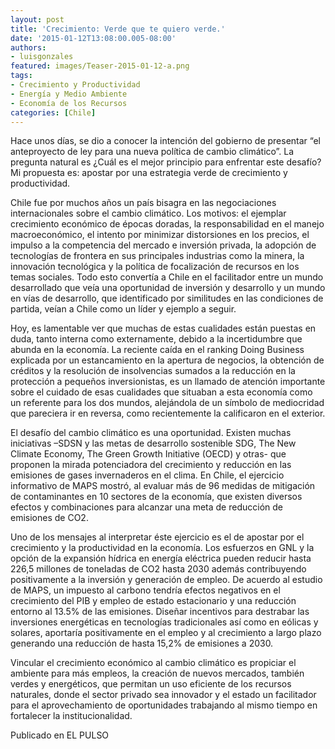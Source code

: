 ```yaml
---
layout: post
title: 'Crecimiento: Verde que te quiero verde.'
date: '2015-01-12T13:08:00.005-08:00'
authors:
- luisgonzales
featured: images/Teaser-2015-01-12-a.png
tags:
- Crecimiento y Productividad
- Energía y Medio Ambiente
- Economía de los Recursos
categories: [Chile]
---
```


Hace unos días, se dio a conocer la intención del gobierno de presentar “el anteproyecto de ley para una nueva política de cambio climático”. La pregunta natural es ¿Cuál es el mejor principio para enfrentar este desafío? Mi propuesta es: apostar por una estrategia verde de crecimiento y productividad.

Chile fue por muchos años un país bisagra en las negociaciones internacionales sobre el cambio climático. Los motivos: el ejemplar crecimiento económico de épocas doradas, la responsabilidad en el manejo macroeconómico, el intento por minimizar distorsiones en los precios, el impulso a la competencia del mercado e inversión privada, la adopción de tecnologías de frontera en sus  principales industrias como la minera, la innovación tecnológica  y la política de focalización de recursos en los temas sociales. Todo esto convertía a Chile en el facilitador entre un mundo desarrollado que veía una oportunidad de inversión y desarrollo  y un mundo en vías de desarrollo, que identificado por similitudes en las condiciones de partida, veían a Chile como un líder y ejemplo a seguir.

Hoy, es lamentable ver que muchas de estas cualidades están puestas en duda, tanto interna como externamente, debido a la incertidumbre que abunda en la economía. La reciente caída en el ranking Doing Business explicada por un estancamiento en la apertura de negocios, la obtención de créditos y la resolución de insolvencias sumados a la reducción en la protección a pequeños inversionistas, es un llamado de atención importante sobre el cuidado de esas cualidades que situaban a esta economía como un referente para los dos mundos, alejándola de un símbolo de mediocridad que pareciera ir en reversa, como recientemente la calificaron en el exterior.

El desafío del cambio climático es una oportunidad. Existen muchas iniciativas –SDSN y las metas de desarrollo sostenible SDG, The New Climate Economy, The Green Growth Initiative (OECD) y otras- que proponen la mirada potenciadora del crecimiento y reducción en las emisiones de gases invernaderos en el clima.  En Chile, el ejercicio informativo de  MAPS mostró, al evaluar más de 96 medidas de mitigación de contaminantes en 10 sectores de la economía, que existen diversos efectos y combinaciones para alcanzar  una meta de reducción de emisiones de CO2.

Uno de los mensajes al interpretar éste ejercicio es el de apostar por el crecimiento y la productividad en la economía. Los esfuerzos en GNL y la opción de la expansión hídrica en energía eléctrica pueden reducir hasta 226,5 millones de toneladas de CO2 hasta 2030 además contribuyendo positivamente a la inversión y generación de empleo. De acuerdo al estudio de MAPS, un impuesto al carbono tendría efectos negativos en el crecimiento del PIB y empleo de estado estacionario y una reducción entorno al 13.5% de las emisiones. Diseñar incentivos para destrabar las inversiones energéticas en tecnologías tradicionales así como en eólicas y solares, aportaría positivamente en el empleo y al crecimiento a largo plazo generando una reducción de hasta 15,2% de emisiones a 2030.

Vincular el crecimiento económico al cambio climático es propiciar el ambiente para más empleos, la creación de nuevos mercados, también verdes y energéticos, que permitan un uso eficiente de los recursos naturales, donde el sector privado sea innovador y el estado un facilitador para el aprovechamiento de oportunidades trabajando al mismo tiempo en fortalecer la institucionalidad.

Publicado en EL PULSO
